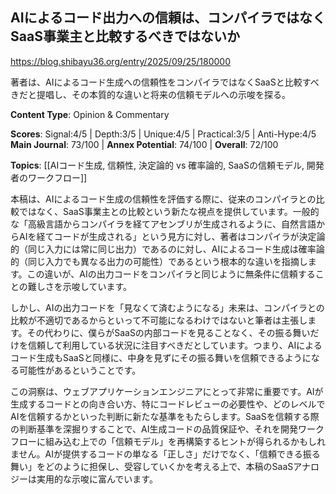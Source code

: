 ## AIによるコード出力への信頼は、コンパイラではなくSaaS事業主と比較するべきではないか

https://blog.shibayu36.org/entry/2025/09/25/180000

著者は、AIによるコード生成への信頼性をコンパイラではなくSaaSと比較すべきだと提唱し、その本質的な違いと将来の信頼モデルへの示唆を探る。

**Content Type**: Opinion & Commentary

**Scores**: Signal:4/5 | Depth:3/5 | Unique:4/5 | Practical:3/5 | Anti-Hype:4/5
**Main Journal**: 73/100 | **Annex Potential**: 74/100 | **Overall**: 72/100

**Topics**: [[AIコード生成, 信頼性, 決定論的 vs 確率論的, SaaSの信頼モデル, 開発者のワークフロー]]

本稿は、AIによるコード生成の信頼性を評価する際に、従来のコンパイラとの比較ではなく、SaaS事業主との比較という新たな視点を提供しています。一般的な「高級言語からコンパイラを経てアセンブリが生成されるように、自然言語からAIを経てコードが生成される」という見方に対し、著者はコンパイラが決定論的（同じ入力には常に同じ出力）であるのに対し、AIによるコード生成は確率論的（同じ入力でも異なる出力の可能性）であるという根本的な違いを指摘します。この違いが、AIの出力コードをコンパイラと同じように無条件に信頼することの難しさを示唆しています。

しかし、AIの出力コードを「見なくて済むようになる」未来は、コンパイラとの比較が不適切であるからといって不可能になるわけではないと筆者は主張します。その代わりに、僕らがSaaSの内部コードを見ることなく、その振る舞いだけを信頼して利用している状況に注目すべきだとしています。つまり、AIによるコード生成もSaaSと同様に、中身を見ずにその振る舞いを信頼できるようになる可能性があるということです。

この洞察は、ウェブアプリケーションエンジニアにとって非常に重要です。AIが生成するコードとの向き合い方、特にコードレビューの必要性や、どのレベルでAIを信頼するかといった判断に新たな基準をもたらします。SaaSを信頼する際の判断基準を深掘りすることで、AI生成コードの品質保証や、それを開発ワークフローに組み込む上での「信頼モデル」を再構築するヒントが得られるかもしれません。AIが提供するコードの単なる「正しさ」だけでなく、「信頼できる振る舞い」をどのように担保し、受容していくかを考える上で、本稿のSaaSアナロジーは実用的な示唆に富んでいます。